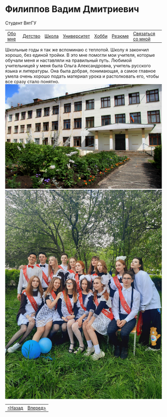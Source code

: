 <!DOCTYPE html>
<html lang="ru">
    <head>
        <meta charset="UTF-8">
        <title>Школа</title>
        <link rel="stylesheet" href="oformlenie.css">
        <link rel="stylesheet" href="foto.css">
    </head>
    <body>
        <div class="bac">
            <h1 class="zagolovok">Филиппов Вадим Дмитриевич</h1>
            <p class="mini">Студент ВятГУ</p>
            <div class="container2">
                <table class="tabliza">
                    <tr>
                        <td><a href="./index.md" class="silka">Обо мне</a></td>
                        <td><a href="./detstvo.md" class="silka">Детство</a></td>
                        <td><a href="./school.md" class="silka">Школа</a></td>
                        <td><a href="./university.md" class="silka">Университет</a></td>
                        <td><a href="./hobbi.md" class="silka">Хобби</a></td>
                        <td><a href="./resume.md" class="silka">Резюме</a></td>
                        <td><a href="./svayz.md" class="silka">Связаться со мной</a></td>
                    </tr>
                </table>
                <div class="text">
			Школьные годы я так же вспоминаю с теплотой. Школу я закончил хорошо, без единой тройки. В это мне помогли мои учителя, которые обучали меня и наставляли на правильный путь. Любимой учительницей у меня была Ольга Александровна, учитель русского языка и литературы. Она была добрая, понимающая, а самое главное умела очень хорошо подать материал урока и растолковать его, чтобы все сразу стало понятно.
                </div>
                <div class="foto"><img src="School.jpg" class="school-foto" alt="Фото"></div>
				<div class="foto2"><img src="класс.jpg" class="class-foto" alt="Фото"></div>
                <table class="tabliza2">
                    <tr>
                        <td ><a href="./detstvo.md" class="silka2"> &lt;Назад </a></td>
                        <td ><a href="./university.md" class="silka2">Вперед&gt;</a></td>
                    </tr>
                </table>
            </div>
        </div>
      </body>
</html>
